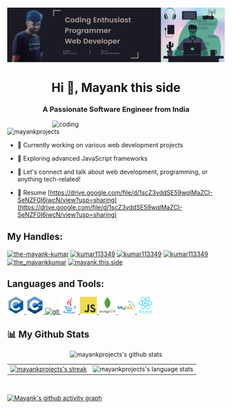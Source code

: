 ![logo](https://github.com/mayankprojects/mayankprojects/blob/main/Mayank%20Kumar.png)
<h1 align="center">Hi 👋, Mayank this side</h1>
<h3 align="center">A Passionate Software Engineer from India</h3>
<img align="right" alt="coding" width="400"
    src="https://user-images.githubusercontent.com/55389276/140866485-8fb1c876-9a8f-4d6a-98dc-08c4981eaf70.gif">
<p align="left"> <img
        src="https://komarev.com/ghpvc/?username=mayankprojects&label=Profile%20views&color=0e75b6&style=flat"
        alt="mayankprojects" /> </p>


- 🔭 Currently working on various web development projects
- 🌱 Exploring advanced JavaScript frameworks
- 💬 Let's connect and talk about web development, programming, or anything tech-related!

- 📄 Resume
[https://drive.google.com/file/d/1scZ3vddSE59wqlMaZCI-SeNZF0I6iwcN/view?usp=sharing](https://drive.google.com/file/d/1scZ3vddSE59wqlMaZCI-SeNZF0I6iwcN/view?usp=sharing)

## My Handles:
<p align="left">
    <a href="https://linkedin.com/in/the-mayank-kumar" target="blank"><img align="center"
            src="https://raw.githubusercontent.com/rahuldkjain/github-profile-readme-generator/master/src/images/icons/Social/linked-in-alt.svg"
            alt="the-mayank-kumar" height="30" width="40" /></a>
    <a href="https://www.hackerrank.com/kumar113349" target="blank"><img align="center"
            src="https://raw.githubusercontent.com/rahuldkjain/github-profile-readme-generator/master/src/images/icons/Social/hackerrank.svg"
            alt="kumar113349" height="30" width="40" /></a>
    <a href="https://www.leetcode.com/kumar113349" target="blank"><img align="center"
            src="https://raw.githubusercontent.com/rahuldkjain/github-profile-readme-generator/master/src/images/icons/Social/leet-code.svg"
            alt="kumar113349" height="30" width="40" /></a>
    <a href="https://auth.geeksforgeeks.org/user/kumar113349" target="blank"><img align="center"
            src="https://raw.githubusercontent.com/rahuldkjain/github-profile-readme-generator/master/src/images/icons/Social/geeks-for-geeks.svg"
            alt="kumar113349" height="30" width="40" /></a>
    <a href="https://twitter.com/the_mayankkumar" target="blank"><img align="center"
            src="https://raw.githubusercontent.com/rahuldkjain/github-profile-readme-generator/master/src/images/icons/Social/twitter.svg"
            alt="the_mayankkumar" height="30" width="40" /></a>
    <a href="https://instagram.com/mayank.this.side" target="blank"><img align="center"
            src="https://raw.githubusercontent.com/rahuldkjain/github-profile-readme-generator/master/src/images/icons/Social/instagram.svg"
            alt="mayank.this.side" height="30" width="40" /></a>
</p>

## Languages and Tools:
<p align="left"> <a href="https://www.cprogramming.com/" target="_blank" rel="noreferrer"> <img
            src="https://raw.githubusercontent.com/devicons/devicon/master/icons/c/c-original.svg" alt="c" width="40"
            height="40" /> </a> <a href="https://www.w3schools.com/cpp/" target="_blank" rel="noreferrer"> <img
            src="https://raw.githubusercontent.com/devicons/devicon/master/icons/cplusplus/cplusplus-original.svg"
            alt="cplusplus" width="40" height="40" /> </a> <a href="https://git-scm.com/" target="_blank"
        rel="noreferrer"> <img src="https://www.vectorlogo.zone/logos/git-scm/git-scm-icon.svg" alt="git" width="40"
            height="40" /> </a> <a href="https://www.java.com" target="_blank" rel="noreferrer"> <img
            src="https://raw.githubusercontent.com/devicons/devicon/master/icons/java/java-original.svg" alt="java"
            width="40" height="40" /> </a> <a href="https://developer.mozilla.org/en-US/docs/Web/JavaScript"
        target="_blank" rel="noreferrer"> <img
            src="https://raw.githubusercontent.com/devicons/devicon/master/icons/javascript/javascript-original.svg"
            alt="javascript" width="40" height="40" /> </a> <a href="https://www.mongodb.com/" target="_blank"
        rel="noreferrer"> <img
            src="https://raw.githubusercontent.com/devicons/devicon/master/icons/mongodb/mongodb-original-wordmark.svg"
            alt="mongodb" width="40" height="40" /> </a> <a href="https://www.mysql.com/" target="_blank"
        rel="noreferrer"> <img
            src="https://raw.githubusercontent.com/devicons/devicon/master/icons/mysql/mysql-original-wordmark.svg"
            alt="mysql" width="40" height="40" /> </a> <a href="https://nodejs.org" target="_blank" rel="noreferrer">
         <img
            src="https://raw.githubusercontent.com/devicons/devicon/master/icons/react/react-original-wordmark.svg"
            alt="react" width="40" height="40" /> </a> </p>

## 📊 My Github Stats


<p align="center">
    <img src="https://github-readme-stats.vercel.app/api?username=mayankprojects&show_icons=true&include_all_commits=true&theme=github_dark&hide_border=true"
        alt="mayankprojects's github stats">
</p>
<table align="center" cellspacing="0" cellpadding="0" border="0">
    <tr>
        <td>
            <a href="https://github.com/mayankprojects/github-readme-streak-stats">
                <img title="🔥 Get streak stats for your profile at git.io/streak-stats" alt="mayankprojects's streak"
                    src="https://github-readme-streak-stats.herokuapp.com/?user=mayankprojects&theme=black-ice&hide_border=true&stroke=0000&background=060A0CD0" />
            </a>
            <a />
        </td>
        <td>
            <img src="https://github-readme-stats.vercel.app/api/top-langs/?username=mayankprojects&theme=github_dark&layout=compact&hide_border=true"
                alt="mayankprojects's language stats">
        </td>
    </tr>
</table>

<br>

[![Mayank's github activity
graph](https://github-readme-activity-graph.vercel.app/graph?username=mayankprojects&bg_color=000000&color=ffffff&line=ff0088&point=ffffff&area=true&hide_border=true)](https://github.com/ashutosh00710/github-readme-activity-graph)
